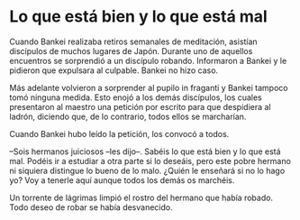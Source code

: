 # Lo que está bien y lo que está mal

Cuando Bankei realizaba retiros semanales de meditación, asistían
discípulos de muchos lugares de Japón. Durante uno de aquellos
encuentros se sorprendió a un discípulo robando. Informaron a Bankei y
le pidieron que expulsara al culpable. Bankei no hizo caso.

Más adelante volvieron a sorprender al pupilo in fraganti y Bankei
tampoco tomó ninguna medida. Esto enojó a los demás discípulos, los
cuales presentaron al maestro una petición por escrito para que
despidiera al ladrón, diciendo que, de lo contrario, todos ellos se
marcharían.

Cuando Bankei hubo leído la petición, los convocó a todos.

–Sois hermanos juiciosos –les dijo–. Sabéis lo que está bien y lo que
está mal. Podéis ir a estudiar a otra parte si lo deseáis, pero este
pobre hermano ni siquiera distingue lo bueno de lo malo. ¿Quién le
enseñará si no lo hago yo? Voy a tenerle aquí aunque todos los demás os
marchéis.

Un torrente de lágrimas limpió el rostro del hermano que había robado.
Todo deseo de robar se había desvanecido.
